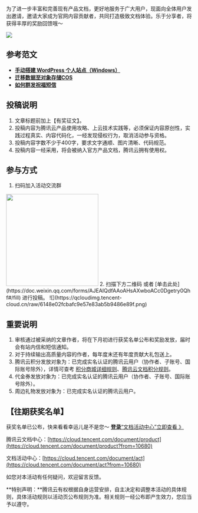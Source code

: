 为了进一步丰富和完善现有产品文档，更好地服务于广大用户，现面向全体用户发出邀请，邀请大家成为官网内容贡献者，共同打造极致文档体验。乐于分享者，将获得丰厚的奖励回馈哦～

![](https://qcloudimg.tencent-cloud.cn/raw/a1c2695f7ba2ff6d5e987b898386fe32.png)

## 参考范文

- [**手动搭建 WordPress 个人站点（Windows）**](https://cloud.tencent.com/document/product/213/39540)
- [**迁移数据至对象存储COS**](https://cloud.tencent.com/document/product/436/38224)
- [**如何群发祝福短信**](https://cloud.tencent.com/document/product/382/39032)

## 投稿说明

1. 文章标题前加上【有奖征文】。
2. 投稿内容为腾讯云产品使用攻略、上云技术实践等，必须保证内容原创性，实践过程真实、内容代码化，一经发现侵权行为，取消活动参与资格。
3. 投稿内容字数不少于400字，要求文字通顺、图片清晰、代码规范。
4. 投稿内容一经采用，将会被纳入官方产品文档，腾讯云拥有使用权。



## 参与方式

1. 扫码加入活动交流群
<img src="https://qcloudimg.tencent-cloud.cn/raw/6efce99c1e86b754a6cc286562bb17dc.png" width="250px">
2. 扫描下方二维码 或者 [单击此处](https://doc.weixin.qq.com/forms/AJEAIQdfAAoAHsAXwboACc0Dgetry0Qhf#/fill)  进行投稿。
![](https://qcloudimg.tencent-cloud.cn/raw/6148e02fcbafc9e57e83ab5b9486e89f.png)

##  重要说明


1. 审核通过被采纳的文章作者，将在下月初进行获奖名单公布和奖励发放，届时会有站内信和短信通知。
2. 对于持续输出高质量内容的作者，每年度末还有年度贡献大礼包送上。
3. 腾讯云积分发放对象为：已完成实名认证的腾讯云用户（协作者、子账号、国际账号除外），详情可查考 [积分商城详细规则](https://cloud.tencent.com/act/integralmall?from=10680)、[腾讯云文档积分规则](https://cloud.tencent.com/document/product/855/54543?from=10680)。
4. 代金券发放对象为：已完成实名认证的腾讯云用户（协作者、子账号、国际账号除外）。
5. 周边礼物发放对象为：已完成实名认证的腾讯云用户。



## 【往期获奖名单】

获奖名单已公布，快来看看幸运儿是不是您～  [**登录**“文档活动中心”立即查看 》](https://cloud.tencent.com/document/act)

腾讯云文档中心：[https://cloud.tencent.com/document/product](https://cloud.tencent.com/document/product?from=10680)

文档活动中心：[https://cloud.tencent.com/document/act](https://cloud.tencent.com/document/act?from=10680)

如您对本活动有任何疑问，欢迎留言反馈。

**特别声明：**腾讯云有权根据自身运营安排，自主决定和调整本活动的具体规则，具体活动规则以活动页公布规则为准。相关规则一经公布即产生效力，您应当予以遵守。
